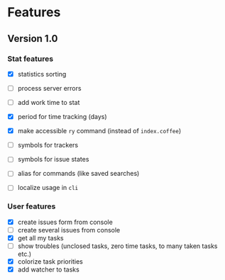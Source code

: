 # Features

## Version 1.0

### Stat features

- [X] statistics sorting
- [ ] process server errors
- [ ] add work time to stat
- [X] period for time tracking (days)
- [X] make accessible `ry` command (instead of `index.coffee`)
- [ ] symbols for trackers
- [ ] symbols for issue states
- [ ] alias for commands (like saved searches)
- [ ] localize usage in `cli`


### User features

- [X] create issues form from console
- [ ] create several issues from console
- [X] get all my tasks
- [ ] show troubles (unclosed tasks, zero time tasks, to many taken tasks etc.)
- [X] colorize task priorities
- [X] add watcher to tasks
